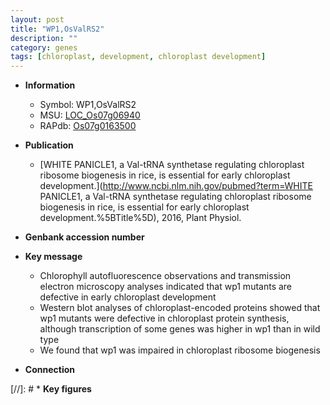 ```yaml
---
layout: post
title: "WP1,OsValRS2"
description: ""
category: genes
tags: [chloroplast, development, chloroplast development]
---
```


* **Information**  
    + Symbol: WP1,OsValRS2  
    + MSU: [LOC_Os07g06940](http://rice.uga.edu/cgi-bin/ORF_infopage.cgi?orf=LOC_Os07g06940)  
    + RAPdb: [Os07g0163500](http://rapdb.dna.affrc.go.jp/viewer/gbrowse_details/irgsp1?name=Os07g0163500)  

* **Publication**  
    + [WHITE PANICLE1, a Val-tRNA synthetase regulating chloroplast ribosome biogenesis in rice, is essential for early chloroplast development.](http://www.ncbi.nlm.nih.gov/pubmed?term=WHITE PANICLE1, a Val-tRNA synthetase regulating chloroplast ribosome biogenesis in rice, is essential for early chloroplast development.%5BTitle%5D), 2016, Plant Physiol.

* **Genbank accession number**  

* **Key message**  
    + Chlorophyll autofluorescence observations and transmission electron microscopy analyses indicated that wp1 mutants are defective in early chloroplast development
    + Western blot analyses of chloroplast-encoded proteins showed that wp1 mutants were defective in chloroplast protein synthesis, although transcription of some genes was higher in wp1 than in wild type
    + We found that wp1 was impaired in chloroplast ribosome biogenesis

* **Connection**  

[//]: # * **Key figures**  


